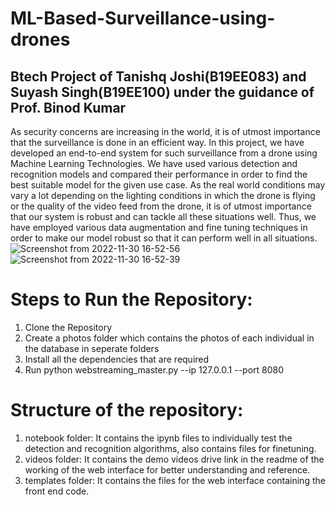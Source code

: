# ML-Based-Surveillance-using-drones
## Btech Project of Tanishq Joshi(B19EE083) and Suyash Singh(B19EE100) under the guidance of Prof. Binod Kumar

As security concerns are increasing in the world, it is of utmost importance that the
surveillance is done in an efficient way. In this project, we have developed an end-to-end
system for such surveillance from a drone using Machine Learning Technologies. We have
used various detection and recognition models and compared their performance in order
to find the best suitable model for the given use case. As the real world conditions may
vary a lot depending on the lighting conditions in which the drone is flying or the quality of
the video feed from the drone, it is of utmost importance that our system is robust and can
tackle all these situations well. Thus, we have employed various data augmentation and
fine tuning techniques in order to make our model robust so that it can perform well in all
situations.
![Screenshot from 2022-11-30 16-52-56](https://user-images.githubusercontent.com/69861341/204801854-ce81d50b-4ce8-4c7e-82ef-a942cf1da4a3.png)
![Screenshot from 2022-11-30 16-52-39](https://user-images.githubusercontent.com/69861341/204801912-0deed378-64e8-4a3d-aff0-3360e4038989.png)


# Steps to Run the Repository:

1. Clone the Repository
2. Create a photos folder which contains the photos of each individual in the database in seperate folders
3. Install all the dependencies that are required
4. Run python webstreaming_master.py --ip 127.0.0.1 --port 8080

# Structure of the repository:

1. notebook folder: It contains the ipynb files to individually test the detection and recognition algorithms, also contains files for finetuning.
2. videos folder: It contains the demo videos drive link in the readme of the working of the web interface for better understanding and reference.
3. templates folder: It contains the files for the web interface containing the front end code.
